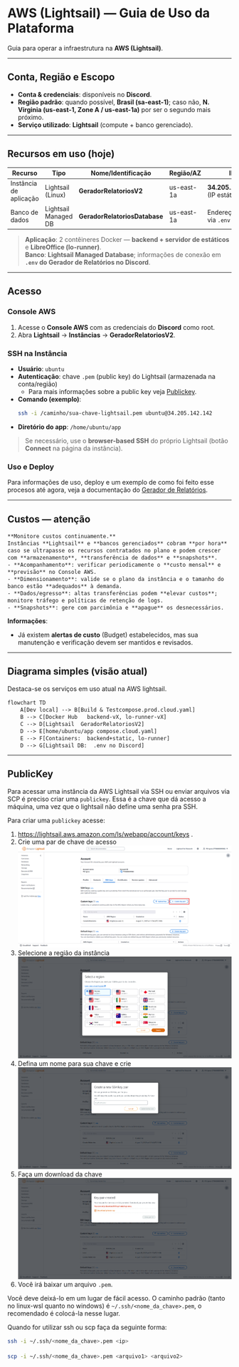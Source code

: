 # AWS (Lightsail) — Guia de Uso da Plataforma

Guia para operar a infraestrutura na **AWS (Lightsail)**.

---

## Conta, Região e Escopo

- **Conta & credenciais**: disponíveis no **Discord**.
- **Região padrão**: quando possível, **Brasil (sa-east-1)**; caso não, **N. Virginia (us-east-1, Zone A / us-east-1a)** por ser o segundo mais próximo.
- **Serviço utilizado**: **Lightsail** (compute + banco gerenciado).

---

## Recursos em uso (hoje)

| Recurso | Tipo | Nome/Identificação | Região/AZ | IP |
|---|---|---|---|---|
| Instância de aplicação | Lightsail (Linux) | **GeradorRelatoriosV2** | us-east-1a | **34.205.142.142** (IP estático) |
| Banco de dados | Lightsail Managed DB | **GeradorRelatoriosDatabase** | us-east-1a | Endereço/porta via `.env` |

> **Aplicação**: 2 contêineres Docker — **backend + servidor de estáticos** e **LibreOffice (lo-runner)**.  
> **Banco**: **Lightsail Managed Database**; informações de conexão em **`.env` do Gerador de Relatórios no Discord**.

---

## Acesso

### Console AWS
1. Acesse o **Console AWS** com as credenciais do **Discord** como root.  
2. Abra **Lightsail** → **Instâncias** → **GeradorRelatoriosV2**.

### SSH na Instância
- **Usuário**: `ubuntu`  
- **Autenticação**: chave `.pem` (public key) do Lightsail (armazenada na conta/região)  
  - Para mais informações sobre a public key veja [Publickey](#publickey).
- **Comando (exemplo)**:
  ```bash
  ssh -i /caminho/sua-chave-lightsail.pem ubuntu@34.205.142.142
  ```
- **Diretório do app**: `/home/ubuntu/app`

> Se necessário, use o **browser-based SSH** do próprio Lightsail (botão **Connect** na página da instância).


### Uso e Deploy
Para informações de uso, deploy e um exemplo de como foi feito esse procesos até agora, veja a documentação do [Gerador de Relatórios](https://github.com/IGNEA-comporativo/GeradorDeRelatorios).

---


## Custos — **atenção**

```{warning}
**Monitore custos continuamente.**  
Instâncias **Lightsail** e **bancos gerenciados** cobram **por hora** caso se ultrapasse os recursos contratados no plano e podem crescer com **armazenamento**, **transferência de dados** e **snapshots**.  
- **Acompanhamento**: verificar periodicamente o **custo mensal** e **previsão** no Console AWS.  
- **Dimensionamento**: valide se o plano da instância e o tamanho do banco estão **adequados** à demanda.  
- **Dados/egresso**: altas transferências podem **elevar custos**; monitore tráfego e políticas de retenção de logs.  
- **Snapshots**: gere com parcimônia e **apague** os desnecessários.
```

**Informações**:
- Já existem **alertas de custo** (Budget) estabelecidos, mas sua manutenção e verificação devem ser mantidos e revisados.  

---

## Diagrama simples (visão atual)
Destaca-se os serviços em uso atual na AWS lightsail.
```{mermaid}
flowchart TD
    A[Dev local] --> B[Build & Testcompose.prod.cloud.yaml]
    B --> C[Docker Hub   backend-vX, lo-runner-vX]
    C --> D[Lightsail  GeradorRelatoriosV2]
    D --> E[home/ubuntu/app compose.cloud.yaml]
    E --> F[Containers:  backend+static, lo-runner]
    D --> G[Lightsail DB:  .env no Discord]
```

---

## PublicKey
Para acessar uma instância da AWS Lightsail via SSH ou enviar arquivos via SCP é preciso criar uma `publickey`. Essa é a chave que dá acesso a máquina, uma vez que o lightsail não define uma senha pra SSH. 

Para criar uma `publickey` acesse: 
1. https://lightsail.aws.amazon.com/ls/webapp/account/keys .
2. Crie uma par de chave de acesso
![](../_static/imgs/publickey_create.png)
3. Selecione a região da instância
![](../_static/imgs/publickey_region.png)
4. Defina um nome para sua chave e crie
![](../_static/imgs/publickey_name.png)
5. Faça um download da chave
![](../_static/imgs/publickey_download.png)
6. Você irá baixar um arquivo `.pem`. 

Você deve deixá-lo em um lugar de fácil acesso. O caminho padrão (tanto no linux-wsl quanto no windows) é `~/.ssh/<nome_da_chave>.pem`, o recomendado é colocá-la nesse lugar. 

Quando for utilizar ssh ou scp faça da seguinte forma:
```bash
ssh -i ~/.ssh/<nome_da_chave>.pem <ip>

scp -i ~/.ssh/<nome_da_chave>.pem <arquivo1> <arquivo2>
```
